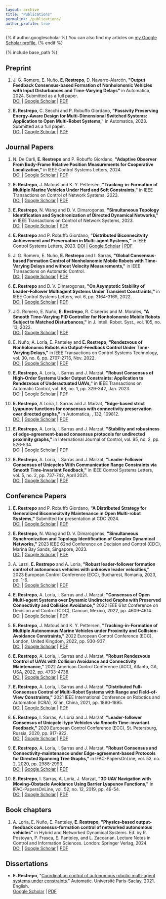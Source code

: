 ```yaml
---
layout: archive
title: "Publications"
permalink: /publications/
author_profile: true
---
```


{% if author.googlescholar %}
  You can also find my articles on <u><a href="{{author.googlescholar}}">my Google Scholar profile</a>.</u>
{% endif %}

{% include base_path %}

<!-- {% for post in site.publications reversed %}
  {% include archive-single.html %}
{% endfor %} -->

## Preprint


1.  J. G. Romero, E. Nuño, **E. Restrepo**, D. Navarro-Alarcón, **"Output Feedback Consensus-based Formation of Nonholonomic Vehicles with Input Disturbances and Time-Varying Delays"** in Automatica, 2024. Submitted as a full paper.\
[DOI]() | [Google Scholar]() | [PDF]()

1. **E. Restrepo**, C. Secchi and P. Robuffo Giordano, **"Passivity Preserving Energy-Aware Design for	Multi-Dimensional Switched Systems: Application to Open Multi-Robot Systems,"** in Automatica, 2023. Submitted as a full paper.\
[DOI]() | [Google Scholar](https://scholar.google.fr/citations?view_op=view_citation&hl=en&user=6CaXeN4AAAAJ&sortby=pubdate&citation_for_view=6CaXeN4AAAAJ:0EnyYjriUFMC) | [PDF](https://hal.science/hal-04330519/document)


## Journal Papers


1. N. De Carli, **E. Restrepo** and P. Robuffo Giordano, **"Adaptive Observer From Body-Frame Relative Position Measurements for Cooperative Localization,"** in IEEE Control Systems Letters, 2024.\
[DOI](https://doi.org/10.1109/LCSYS.2024.3410893) | [Google Scholar](https://scholar.google.fr/scholar?hl=en&as_sdt=0%2C5&q=Adaptive+Observer+From+Body-Frame+Relative+Position+Measurements+for+Cooperative+Localization&btnG=) | [PDF](https://hal.science/hal-04610053v1/file/Observer_from_rel_pos_meas_HAL.pdf)

1. **E. Restrepo**, J. Matouš and K. Y. Pettersen, **"Tracking-in-Formation of Multiple Marine Vehicles Under Hard and Soft Constraints,"** in IEEE Transactions on Control of Network Systems, 2023.\
[DOI]() | [Google Scholar](https://scholar.google.fr/citations?view_op=view_citation&hl=en&user=6CaXeN4AAAAJ&sortby=pubdate&citation_for_view=6CaXeN4AAAAJ:MXK_kJrjxJIC) | [PDF](https://hal.science/hal-04429664/document)

1. **E. Restrepo**, N. Wang and D. V. Dimarogonas, **"Simultaneous Topology Identification and Synchronization of Directed Dynamical Networks,"** in IEEE Transactions on Control of Network Systems, 2023.\
[DOI](https://doi.org/10.1109/TCNS.2023.3338253) | [Google Scholar](https://scholar.google.fr/citations?view_op=view_citation&hl=en&user=6CaXeN4AAAAJ&sortby=pubdate&citation_for_view=6CaXeN4AAAAJ:5nxA0vEk-isC) | [PDF](https://hal.science/hal-04395134v1/document)

1. **E. Restrepo** and P. Robuffo Giordano, **"Distributed Biconnecitvity Achievement and Preservation in Multi-agent Systems,"** in IEEE Control Systems Letters, 2023.
[DOI](https://doi.org/10.1109/LCSYS.2023.3324837) | [Google Scholar](https://scholar.google.fr/citations?view_op=view_citation&hl=en&user=6CaXeN4AAAAJ&sortby=pubdate&citation_for_view=6CaXeN4AAAAJ:UebtZRa9Y70C) | [PDF](https://hal.science/hal-04250466v1/document)

1. J. G. Romero, E. Nuño, **E. Restrepo** and I. Sarras, **"Global Consensus-based Formation Control of Nonholonomic Mobile Robots with Time-Varying Delays and without Velocity Measurements,"** in IEEE Transactions on Automatic Control.\
[DOI](https://doi.org/10.1109/TAC.2023.3264744) | [Google Scholar](https://scholar.google.fr/citations?view_op=view_citation&hl=fr&user=6CaXeN4AAAAJ&sortby=pubdate&citation_for_view=6CaXeN4AAAAJ:Se3iqnhoufwC) | [PDF]()

1. **E. Restrepo** and D. V. Dimarogonas, **"On Asymptotic Stability of Leader–Follower Multiagent Systems Under Transient Constraints,"** in IEEE Control Systems Letters, vol. 6, pp. 3164-3169, 2022.\
[DOI](https://doi.org/10.1109/LCSYS.2022.3182846) | [Google Scholar](https://scholar.google.fr/citations?view_op=view_citation&hl=fr&user=6CaXeN4AAAAJ&sortby=pubdate&citation_for_view=6CaXeN4AAAAJ:eQOLeE2rZwMC) | [PDF]()

1. J.G. Romero, E. Nuño, **E. Restrepo**, R. Cisneros and M. Morales, **"A Smooth Time–Varying PID Controller for Nonholonomic Mobile Robots Subject to Matched Disturbances,"** in J. Intell. Robot. Syst., vol. 105, no. 13, 2022.\
[DOI](https://doi.org/10.1007/s10846-022-01622-3) | [Google Scholar](https://scholar.google.fr/citations?view_op=view_citation&hl=fr&user=6CaXeN4AAAAJ&sortby=pubdate&citation_for_view=6CaXeN4AAAAJ:YsMSGLbcyi4C) | [PDF]()

1. E. Nuño, A. Loría, E. Panteley and **E. Restrepo**, **"Rendezvous of Nonholonomic Robots via Output-Feedback Control Under Time-Varying Delays,"** in IEEE Transactions on Control Systems Technology, vol. 30, no. 6, pp. 2707-2716, Nov. 2022.\
[DOI](https://doi.org/10.1109/TCST.2022.3144031) | [Google Scholar](https://scholar.google.fr/citations?view_op=view_citation&hl=fr&user=6CaXeN4AAAAJ&sortby=pubdate&citation_for_view=6CaXeN4AAAAJ:IjCSPb-OGe4C) | [PDF](https://hal.science/hal-03752270v2/document)

1. **E. Restrepo**, A. Loría, I. Sarras and J. Marzat, **"Robust Consensus of High-Order Systems Under Output Constraints: Application to Rendezvous of Underactuated UAVs,"** in IEEE Transactions on Automatic Control, vol. 68, no. 1, pp. 329-342, Jan. 2023.\
[DOI](https://doi.org/10.1109/TAC.2022.3144107) | [Google Scholar](https://scholar.google.fr/citations?view_op=view_citation&hl=fr&user=6CaXeN4AAAAJ&sortby=pubdate&citation_for_view=6CaXeN4AAAAJ:zYLM7Y9cAGgC) | [PDF](https://hal.science/hal-03275331v2/document)

1. **E. Restrepo**, A Loría, I. Sarras and J. Marzat, **"Edge-based strict Lyapunov functions for consensus with connectivity preservation over directed graphs,"** in Automatica, , 132, 109812.\
[DOI](https://doi.org/10.1016/j.automatica.2021.109812) | [Google Scholar](https://scholar.google.fr/citations?view_op=view_citation&hl=fr&user=6CaXeN4AAAAJ&sortby=pubdate&citation_for_view=6CaXeN4AAAAJ:UeHWp8X0CEIC) | [PDF](https://hal.science/hal-03306580v1/document)

1. **E. Restrepo**, A. Loría, I. Sarras and J. Marzat, **"Stability and robustness of edge-agreement-based consensus protocols for undirected proximity graphs,"** in International Journal of Control, vol. 95, no. 2, pp. 526-534.\
[DOI](https://doi.org/10.1080/00207179.2020.1800101) | [Google Scholar](https://scholar.google.fr/citations?view_op=view_citation&hl=fr&user=6CaXeN4AAAAJ&sortby=pubdate&citation_for_view=6CaXeN4AAAAJ:2osOgNQ5qMEC) | [PDF](https://hal.science/hal-02932046v1/document)

1. **E. Restrepo**, A. Loría, I. Sarras and J. Marzat, **"Leader-Follower Consensus of Unicycles With Communication Range Constraints via Smooth Time-Invariant Feedback,"** in IEEE Control Systems Letters, vol. 5, no. 2, pp. 737-742, April 2021.\
[DOI](https://doi.org/10.1109/LCSYS.2020.3005181) | [Google Scholar](https://scholar.google.fr/citations?view_op=view_citation&hl=fr&user=6CaXeN4AAAAJ&sortby=pubdate&citation_for_view=6CaXeN4AAAAJ:u-x6o8ySG0sC) | [PDF](https://hal.science/hal-02901383v1/document)

## Conference Papers

1. **E. Restrepo** and P. Robuffo Giordano, **"A Distributed Strategy for Generalized Biconnecitvity Maintenance in Open Multi-robot Systems,"** Submitted for presentation at CDC 2024.\
[DOI]() | [Google Scholar]() | [PDF]()

1. **E. Restrepo**, N. Wang and D. V. Dimarogonas, **"Simultaneous Synchronization and Topology Identification of Complex Dynamical Networks,"** 2023 IEEE 62nd Conference on Decision and Control (CDC), Marina Bay Sands, Singapore, 2023.\
[DOI](https://doi.org/10.1109/CDC49753.2023.10383578) | [Google Scholar](https://scholar.google.fr/citations?view_op=view_citation&hl=en&user=6CaXeN4AAAAJ&sortby=pubdate&citation_for_view=6CaXeN4AAAAJ:8k81kl-MbHgC) | [PDF](https://ieeexplore.ieee.org/stamp/stamp.jsp?arnumber=10383578)

1. A. Lazri, **E. Restrepo** and A. Loría, **"Robust leader-follower formation control of autonomous vehicles with unknown leader velocities,"** 2023 European Control Conference (ECC), Bucharest, Romania, 2023, pp. 1-6.\
[DOI](https://doi.org/10.23919/ECC57647.2023.10178165) | [Google Scholar](https://scholar.google.fr/citations?view_op=view_citation&hl=fr&user=6CaXeN4AAAAJ&sortby=pubdate&citation_for_view=6CaXeN4AAAAJ:LkGwnXOMwfcC) | [PDF](https://hal.science/hal-03869953v1/document)

1. **E. Restrepo**, A. Loría, I. Sarras and J. Marzat, **"Consensus of Open Multi-agent Systems over Dynamic Undirected Graphs with Preserved Connectivity and Collision Avoidance,"** 2022 IEEE 61st Conference on Decision and Control (CDC), Cancun, Mexico, 2022, pp. 4609-4614.\
[DOI](https://doi.org/10.1109/CDC51059.2022.9993102) | [Google Scholar](https://scholar.google.fr/citations?view_op=view_citation&hl=fr&user=6CaXeN4AAAAJ&sortby=pubdate&citation_for_view=6CaXeN4AAAAJ:roLk4NBRz8UC) | [PDF](https://hal.science/hal-03788968v2/document)

1. **E. Restrepo**, J. Matouš and K. Y. Pettersen, **"Tracking-in-Formation of Multiple Autonomous Marine Vehicles under Proximity and Collision-Avoidance Constraints,"** 2022 European Control Conference (ECC), London, United Kingdom, 2022, pp. 930-937.\
[DOI](https://doi.org/10.23919/ECC55457.2022.9838207) | [Google Scholar](https://scholar.google.fr/citations?view_op=view_citation&hl=fr&user=6CaXeN4AAAAJ&sortby=pubdate&citation_for_view=6CaXeN4AAAAJ:WF5omc3nYNoC) | [PDF](https://hal.science/hal-03513288v1/document)

1. **E. Restrepo**, A. Loría, I. Sarras and J. Marzat, **"Robust Rendezvous Control of UAVs with Collision Avoidance and Connectivity Maintenance,"** 2022 American Control Conference (ACC), Atlanta, GA, USA, 2022, pp. 4733-4738.\
[DOI](https://doi.org/10.23919/ACC53348.2022.9867434) | [Google Scholar](https://scholar.google.fr/citations?view_op=view_citation&hl=fr&user=6CaXeN4AAAAJ&sortby=pubdate&citation_for_view=6CaXeN4AAAAJ:ufrVoPGSRksC) | [PDF](https://hal.science/hal-03752235v1/document)

1. **E. Restrepo**, A. Loría, I. Sarras and J. Marzat, **"Distributed Full-Consensus Control of Multi-Robot Systems with Range and Field-of-View Constraints,"** 2021 IEEE International Conference on Robotics and Automation (ICRA), Xi'an, China, 2021, pp. 1890-1895.\
[DOI](https://doi.org/10.1109/ICRA48506.2021.9561551) | [Google Scholar](https://scholar.google.fr/citations?view_op=view_citation&hl=fr&user=6CaXeN4AAAAJ&sortby=pubdate&citation_for_view=6CaXeN4AAAAJ:Tyk-4Ss8FVUC) | [PDF](https://hal.science/hal-03334305v1/document)

1. **E. Restrepo**, I. Sarras, A. Loría and J. Marzat, **"Leader-follower Consensus of Unicycle-type Vehicles via Smooth Time-invariant Feedback,"** 2020 European Control Conference (ECC), St. Petersburg, Russia, 2020, pp. 917-922.\
[DOI](https://doi.org/10.23919/ECC51009.2020.9143718) | [Google Scholar](https://scholar.google.fr/citations?view_op=view_citation&hl=fr&user=6CaXeN4AAAAJ&sortby=pubdate&citation_for_view=6CaXeN4AAAAJ:d1gkVwhDpl0C) | [PDF](https://hal.science/hal-02874007v1/document)

1. **E. Restrepo**, A. Loría, I. Sarras and J. Marzat, **"Robust Consensus and Connectivity-maintenance under Edge-agreement-based Protocols for Directed Spanning Tree Graphs,"** in IFAC-PapersOnLine, vol. 53, no. 2, 2020, pp. 2988-2993.\
[DOI](https://doi.org/10.1016/j.ifacol.2020.12.978) | [Google Scholar](https://scholar.google.fr/citations?view_op=view_citation&hl=fr&user=6CaXeN4AAAAJ&sortby=pubdate&citation_for_view=6CaXeN4AAAAJ:9yKSN-GCB0IC) | [PDF](https://hal.science/hal-02917400v1/document)

1. **E. Restrepo**, I. Sarras, A. Loría, J. Marzat, **"3D UAV Navigation with Moving-Obstacle Avoidance Using Barrier Lyapunov Functions,"** in IFAC-PapersOnLine, vol. 52, no. 12, 2019, pp. 49-54.\
[DOI](https://doi.org/10.1016/j.ifacol.2019.11.068) | [Google Scholar](https://scholar.google.fr/citations?view_op=view_citation&hl=fr&user=6CaXeN4AAAAJ&sortby=pubdate&citation_for_view=6CaXeN4AAAAJ:u5HHmVD_uO8C) | [PDF](https://hal.science/hal-02355276v1/document)

## Book chapters


1. A. Lorı́a, E. Nuño, E. Panteley, **E. Restrepo**, **"Physics-based output-feedback consensus-formation control of networked autonomous vehicles"** in Hybrid and Networked Dynamical Systems. Ed. by R. Postoyan, P. Frasca, E. Panteley, and L. Zaccarian. Lecture Notes in Control and Information Sciences. London: Springer Verlag, 2024.\
[DOI]() | [Google Scholar](https://scholar.google.fr/citations?view_op=view_citation&hl=en&user=6CaXeN4AAAAJ&sortby=pubdate&citation_for_view=6CaXeN4AAAAJ:hqOjcs7Dif8C) | [PDF](https://hal.science/hal-04298646v1/document)

## Dissertations


* **E. Restrepo**, "[Coordination control of autonomous robotic multi-agent systems under constraints](https://theses.hal.science/tel-03537341)." Automatic. Université Paris-Saclay, 2021. English.\
[Google Scholar](https://scholar.google.fr/citations?view_op=view_citation&hl=fr&user=6CaXeN4AAAAJ&citation_for_view=6CaXeN4AAAAJ:Y0pCki6q_DkC) | [PDF](https://theses.hal.science/tel-03537341v1/document)     
